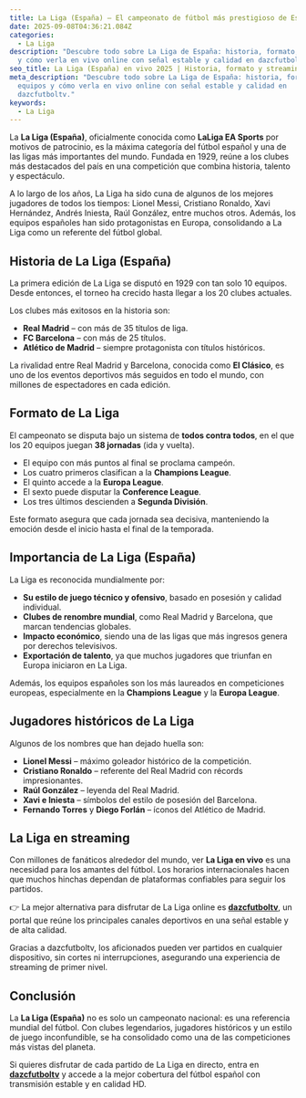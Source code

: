 ```yaml
---
title: La Liga (España) – El campeonato de fútbol más prestigioso de España
date: 2025-09-08T04:36:21.084Z
categories:
  - La Liga
description: "Descubre todo sobre La Liga de España: historia, formato, equipos
  y cómo verla en vivo online con señal estable y calidad en dazcfutboltv."
seo_title: La Liga (España) en vivo 2025 | Historia, formato y streaming
meta_description: "Descubre todo sobre La Liga de España: historia, formato,
  equipos y cómo verla en vivo online con señal estable y calidad en
  dazcfutboltv."
keywords:
  - La Liga
---
```

<!--StartFragment-->

La **La Liga (España)**, oficialmente conocida como **LaLiga EA Sports** por motivos de patrocinio, es la máxima categoría del fútbol español y una de las ligas más importantes del mundo. Fundada en 1929, reúne a los clubes más destacados del país en una competición que combina historia, talento y espectáculo.

A lo largo de los años, La Liga ha sido cuna de algunos de los mejores jugadores de todos los tiempos: Lionel Messi, Cristiano Ronaldo, Xavi Hernández, Andrés Iniesta, Raúl González, entre muchos otros. Además, los equipos españoles han sido protagonistas en Europa, consolidando a La Liga como un referente del fútbol global.

## Historia de La Liga (España)

La primera edición de La Liga se disputó en 1929 con tan solo 10 equipos. Desde entonces, el torneo ha crecido hasta llegar a los 20 clubes actuales.

Los clubes más exitosos en la historia son:

* **Real Madrid** – con más de 35 títulos de liga.
* **FC Barcelona** – con más de 25 títulos.
* **Atlético de Madrid** – siempre protagonista con títulos históricos.

La rivalidad entre Real Madrid y Barcelona, conocida como **El Clásico**, es uno de los eventos deportivos más seguidos en todo el mundo, con millones de espectadores en cada edición.

## Formato de La Liga

El campeonato se disputa bajo un sistema de **todos contra todos**, en el que los 20 equipos juegan **38 jornadas** (ida y vuelta).

* El equipo con más puntos al final se proclama campeón.
* Los cuatro primeros clasifican a la **Champions League**.
* El quinto accede a la **Europa League**.
* El sexto puede disputar la **Conference League**.
* Los tres últimos descienden a **Segunda División**.

Este formato asegura que cada jornada sea decisiva, manteniendo la emoción desde el inicio hasta el final de la temporada.

## Importancia de La Liga (España)

La Liga es reconocida mundialmente por:

* **Su estilo de juego técnico y ofensivo**, basado en posesión y calidad individual.
* **Clubes de renombre mundial**, como Real Madrid y Barcelona, que marcan tendencias globales.
* **Impacto económico**, siendo una de las ligas que más ingresos genera por derechos televisivos.
* **Exportación de talento**, ya que muchos jugadores que triunfan en Europa iniciaron en La Liga.

Además, los equipos españoles son los más laureados en competiciones europeas, especialmente en la **Champions League** y la **Europa League**.

## Jugadores históricos de La Liga

Algunos de los nombres que han dejado huella son:

* **Lionel Messi** – máximo goleador histórico de la competición.
* **Cristiano Ronaldo** – referente del Real Madrid con récords impresionantes.
* **Raúl González** – leyenda del Real Madrid.
* **Xavi e Iniesta** – símbolos del estilo de posesión del Barcelona.
* **Fernando Torres** y **Diego Forlán** – íconos del Atlético de Madrid.

## La Liga en streaming

Con millones de fanáticos alrededor del mundo, ver **La Liga en vivo** es una necesidad para los amantes del fútbol. Los horarios internacionales hacen que muchos hinchas dependan de plataformas confiables para seguir los partidos.

👉 La mejor alternativa para disfrutar de La Liga online es **[dazcfutboltv](https://dazcfutboltv.me/)**, un portal que reúne los principales canales deportivos en una señal estable y de alta calidad.

Gracias a dazcfutboltv, los aficionados pueden ver partidos en cualquier dispositivo, sin cortes ni interrupciones, asegurando una experiencia de streaming de primer nivel.

## Conclusión

La **La Liga (España)** no es solo un campeonato nacional: es una referencia mundial del fútbol. Con clubes legendarios, jugadores históricos y un estilo de juego inconfundible, se ha consolidado como una de las competiciones más vistas del planeta.

Si quieres disfrutar de cada partido de La Liga en directo, entra en **[dazcfutboltv](https://dazcfutboltv.me/)** y accede a la mejor cobertura del fútbol español con transmisión estable y en calidad HD.

<!--EndFragment-->